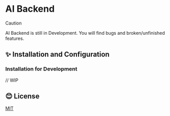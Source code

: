 # AI Backend

> [!CAUTION]
> AI Backend is still in Development. You will find bugs and broken/unfinished features.

## ✨ Installation and Configuration

### Installation for Development

// WIP

## 😊 License

[MIT](https://choosealicense.com/licenses/mit/)
